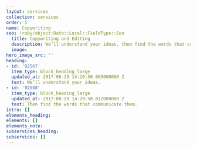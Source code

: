 ```yaml
---
layout: services
collection: services
order: 5
name: Copywriting
seo: !ruby/object:Dato::Local::FieldType::Seo
  title: Copywriting and Editing
  description: We’ll understand your ideas, then find the words that communicate them.
  image: 
hero_image_src: ''
heading:
- id: '92567'
  item_type: block_heading_large
  updated_at: 2017-08-29 14:20:50.009000000 Z
  text: We’ll understand your ideas.
- id: '92568'
  item_type: block_heading_large
  updated_at: 2017-08-29 14:20:50.012000000 Z
  text: Then find the words that communicate them.
intro: []
elements_heading: 
elements: []
elements_note: 
subservices_heading: 
subservices: []
---
```


